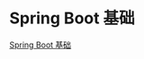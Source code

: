 # Spring Boot 基础

[Spring Boot 基础](https://www.ibm.com/developerworks/cn/java/j-spring-boot-basics-perry/index.html)
